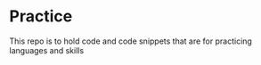 # Practice
This repo is to hold code and code snippets that are for practicing languages and skills
